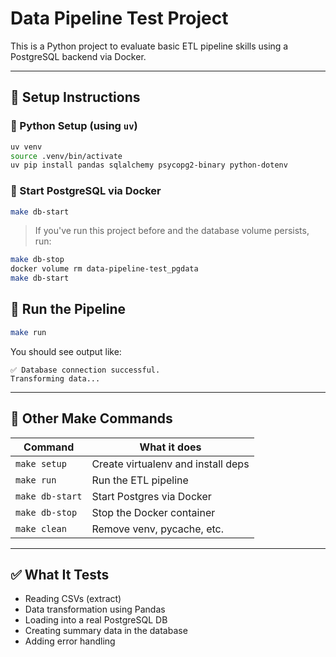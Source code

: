 # Data Pipeline Test Project

This is a Python project to evaluate basic ETL pipeline skills using a PostgreSQL backend via Docker.

---

## 🔧 Setup Instructions

### 🐍 Python Setup (using `uv`)

```bash
uv venv
source .venv/bin/activate
uv pip install pandas sqlalchemy psycopg2-binary python-dotenv
```

### 🐘 Start PostgreSQL via Docker

```bash
make db-start
```

> If you've run this project before and the database volume persists, run:

```bash
make db-stop
docker volume rm data-pipeline-test_pgdata
make db-start
```

## 🚀 Run the Pipeline

```bash
make run
```

You should see output like:

```
✅ Database connection successful.
Transforming data...
```

---

## 🧹 Other Make Commands

| Command       | What it does                      |
|---------------|-----------------------------------|
| `make setup`  | Create virtualenv and install deps |
| `make run`    | Run the ETL pipeline               |
| `make db-start` | Start Postgres via Docker        |
| `make db-stop` | Stop the Docker container         |
| `make clean`  | Remove venv, pycache, etc.         |

---

## ✅ What It Tests

- Reading CSVs (extract)
- Data transformation using Pandas
- Loading into a real PostgreSQL DB
- Creating summary data in the database
- Adding error handling


